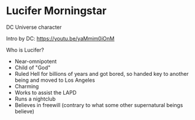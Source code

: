 # Lucifer Morningstar

DC Universe character

Intro by DC: https://youtu.be/yaMmim0iOnM 

Who is Lucifer? 

* Near-omnipotent
* Child of "God"
* Ruled Hell for billions of years and got bored, so handed key to another being and moved to Los Angeles
* Charming
* Works to assist the LAPD
* Runs a nightclub
* Believes in freewill (contrary to what some other supernatural beings believe)
